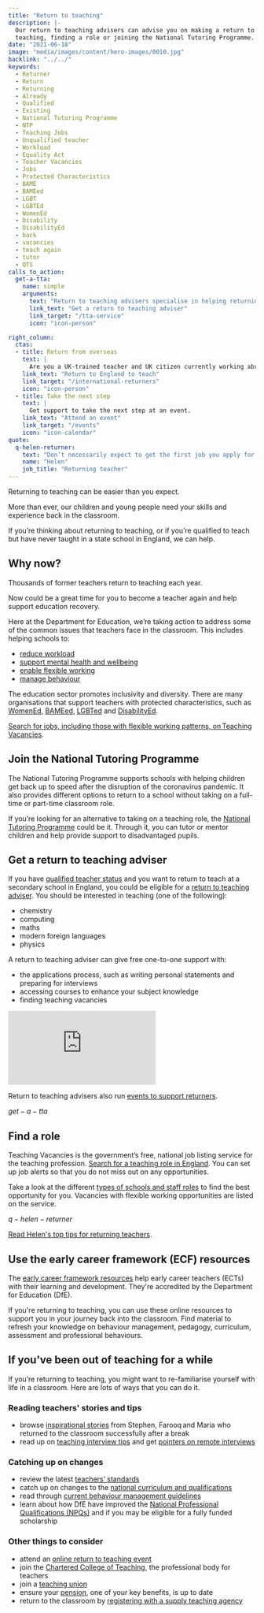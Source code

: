 ```yaml
---
title: "Return to teaching"
description: |-
  Our return to teaching advisers can advise you on making a return to
  teaching, finding a role or joining the National Tutoring Programme.
date: "2021-06-18"
image: "media/images/content/hero-images/0010.jpg"
backlink: "../../"
keywords:
  - Returner
  - Return
  - Returning
  - Already
  - Qualified
  - Existing
  - National Tutoring Programme
  - NTP
  - Teaching Jobs
  - Unqualified teacher
  - Workload
  - Equality Act
  - Teacher Vacancies
  - Jobs
  - Protected Characteristics
  - BAME
  - BAMEed
  - LGBT
  - LGBTEd
  - WomenEd
  - Disability
  - DisabilityEd
  - back
  - vacancies
  - teach again
  - tutor
  - QTS
calls_to_action:
  get-a-tta:
    name: simple
    arguments:
      text: "Return to teaching advisers specialise in helping returning teachers with qualified teacher status (QTS) get back into the classroom."
      link_text: "Get a return to teaching adviser"
      link_target: "/tta-service"
      icon: "icon-person"

right_column:
  ctas:
  - title: Return from overseas
    text: |
      Are you a UK-trained teacher and UK citizen currently working abroad?
    link_text: "Return to England to teach"
    link_target: "/international-returners"
    icon: "icon-person"
  - title: Take the next step
    text: |
      Get support to take the next step at an event.
    link_text: "Attend an event"
    link_target: "/events"
    icon: "icon-calendar"
quote:
  q-helen-returner:
    text: "Don’t necessarily expect to get the first job you apply for and don’t get disheartened if you’re not successful."
    name: "Helen"
    job_title: "Returning teacher"
---
```


Returning to teaching can be easier than you expect.

More than ever, our children and young people need your skills and experience back in the classroom.  

If you’re thinking about returning to teaching, or if you’re qualified to teach but have never taught in a state school in England, we can help.

## Why now?

Thousands of former teachers return to teaching each year.

Now could be a great time for you to become a teacher again and help support education recovery.

Here at the Department for Education, we’re taking action to address some of the common issues that teachers face in the classroom. This includes helping schools to:

* [reduce workload](https://www.gov.uk/guidance/school-workload-reduction-toolkit)
* [support mental health and wellbeing](https://www.gov.uk/guidance/education-staff-wellbeing-charter)
* [enable flexible working](https://www.gov.uk/government/collections/flexible-working-resources-for-teachers-and-schools)
* [manage behaviour](https://www.gov.uk/guidance/behaviour-hubs)

The education sector promotes inclusivity and diversity. There are many organisations that support teachers with protected characteristics, such as [WomenEd](https://www.womened.org/), [BAMEed](https://www.bameednetwork.com/), [LGBTed](https://www.outteacher.org/) and [DisabilityEd](https://www.twitter.com/disability_ed).

[Search for jobs, including those with flexible working patterns, on Teaching Vacancies](https://teaching-vacancies.service.gov.uk/).

## Join the National Tutoring Programme

The National Tutoring Programme supports schools with helping children get back up to speed after the disruption of the coronavirus pandemic. It also provides different options to return to a school without taking on a full-time or part-time classroom role. 

If you’re looking for an alternative to taking on a teaching role, the [National Tutoring Programme](https://nationaltutoring.org.uk/) could be it. Through it, you can tutor or mentor children and help provide support to disadvantaged pupils.

## Get a return to teaching adviser

If you have [qualified teacher status](https://www.gov.uk/guidance/qualified-teacher-status-qts) and you want to return to teach at a secondary school in England, you could be eligible for a [return to teaching adviser](https://adviser-getintoteaching.education.gov.uk/). You should be interested in teaching (one of the following):

* chemistry
* computing
* maths
* modern foreign languages
* physics

A return to teaching adviser can give free one-to-one support with:

* the applications process, such as writing personal statements and preparing for interviews
* accessing courses to enhance your subject knowledge
* finding teaching vacancies

<div data-controller="aspect-ratio" data-aspect-ratio-width-value="560" data-aspect-ratio-height-value="290">
  <iframe 
    title="A video about what Return to Teaching Advisers do"
    loading="lazy"
    src="https://www.youtube-nocookie.com/embed/2NrLm_XId4k" 
    frameborder="0" 
    allow="autoplay; encrypted-media" 
    allowfullscreen
  ></iframe>
</div>

Return to teaching advisers also run [events to support returners](/event-categories/online-q-as).

$get-a-tta$

## Find a role

Teaching Vacancies is the government’s free, national job listing service for the teaching profession. [Search for a teaching role in England](https://teaching-vacancies.service.gov.uk/).
You can set up job alerts so that you do not miss out on any opportunities.

Take a look at the different [types of schools and staff roles](https://www.gov.uk/types-of-school)
to find the best opportunity for you. Vacancies with flexible working opportunities are listed on the service.

$q-helen-returner$

[Read Helen's top tips for returning teachers](/my-story-into-teaching/returners/top-tips-for-returning-teachers).

## Use the early career framework (ECF) resources

The [early career framework resources](https://support-for-early-career-teachers.education.gov.uk/) help early career teachers (ECTs) with their learning and development. They're accredited by the Department for Education (DfE).

If you're returning to teaching, you can use these online resources to support you in your journey back into the classroom. Find material to refresh your knowledge on behaviour management, pedagogy, curriculum, assessment and professional behaviours.

## If you've been out of teaching for a while

If you’re returning to teaching, you might want to re-familiarise yourself with life in a classroom. Here are lots of ways that you can do it.

### Reading teachers' stories and tips

* browse [inspirational stories](/blog/tag/returning-to-teaching) from Stephen, Farooq and Maria who returned to the classroom successfully after a break
* read up on [teaching interview tips](https://www.teachertoolkit.co.uk/2019/04/04/job-interviews) and get [pointers on remote interviews](/blog/how-to-ace-a-video-interview)

### Catching up on changes

* review the latest [teachers’ standards](https://www.gov.uk/government/publications/teachers-standards)
* catch up on changes to the [national curriculum and qualifications](https://www.gov.uk/topic/schools-colleges-childrens-services/curriculum-qualifications)
* read through [current behaviour management guidelines](https://www.gov.uk/government/publications/behaviour-and-discipline-in-schools)
* learn about how DfE have improved the [National Professional Qualifications (NPQs)](https://www.gov.uk/government/publications/national-professional-qualifications-npqs-reforms/national-professional-qualifications-npqs-reforms) and if you may be eligible for a fully funded scholarship 

### Other things to consider

* attend an [online return to teaching event](/event-categories/online-q-as)
* join the [Chartered College of Teaching](https://chartered.college/), the
  professional body for teachers
* join a [teaching union](https://www.tes.com/jobs/careers-advice/pay-and-conditions/which-teachers-union)
* ensure your [pension](https://www.teacherspensions.co.uk/members/working-life/deferring-your-pension/return-to-pensionable-service.aspx), one of your key benefits, is up to date
* return to the classroom by [registering with a supply teaching agency](/urgent-call-for-qualified-teachers)
